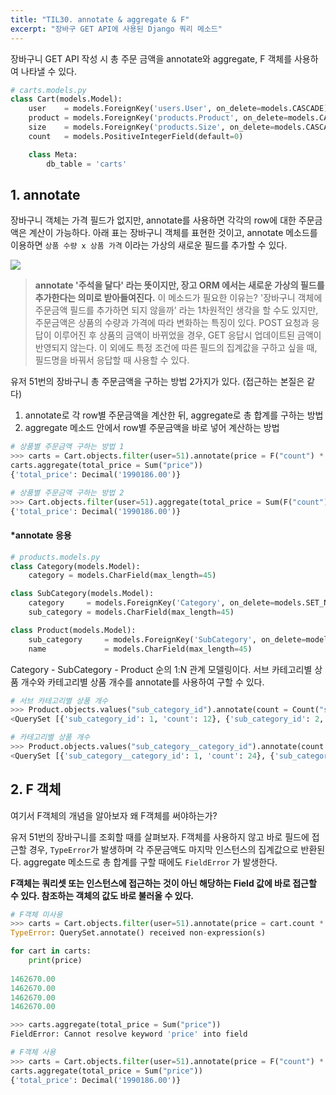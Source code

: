 ```yaml
---
title: "TIL30. annotate & aggregate & F"
excerpt: "장바구 GET API에 사용된 Django 쿼리 메소드"
---
```


장바구니 GET API 작성 시 총 주문 금액을 annotate와 aggregate, F 객체를 사용하여 나타낼 수 있다.


``` python
# carts.models.py
class Cart(models.Model):
    user    = models.ForeignKey('users.User', on_delete=models.CASCADE)
    product = models.ForeignKey('products.Product', on_delete=models.CASCADE)
    size    = models.ForeignKey('products.Size', on_delete=models.CASCADE)
    count   = models.PositiveIntegerField(default=0)

    class Meta:
        db_table = 'carts'
```

## 1. annotate
장바구니 객체는 가격 필드가 없지만, annotate를 사용하면 각각의 row에 대한 주문금액은 계산이 가능하다. 아래 표는 장바구니 객체를 표현한 것이고, annotate 메소드를 이용하면 `상품 수량 x 상품 가격` 이라는 가상의 새로운 필드를 추가할 수 있다.

<img src="https://images.velog.io/images/byoungju1012/post/b6c0c267-fcd9-47cc-8ae2-d68d2664babe/%E1%84%89%E1%85%B3%E1%84%8F%E1%85%B3%E1%84%85%E1%85%B5%E1%86%AB%E1%84%89%E1%85%A3%E1%86%BA%202021-08-09%20%E1%84%8B%E1%85%A9%E1%84%92%E1%85%AE%209.08.11.png">


> **annotate
'주석을 달다' 라는 뜻이지만, 장고 ORM 에서는 새로운 가상의 필드를 추가한다는 의미로 받아들여진다.**
이 메소드가 필요한 이유는?
'장바구니 객체에 주문금액 필드를 추가하면 되지 않을까' 라는 1차원적인 생각을 할 수도 있지만, 주문금액은 상품의 수량과 가격에 따라 변화하는 특징이 있다. POST 요청과 응답이 이루어진 후 상품의 금액이 바뀌었을 경우, GET 응답시 업데이트된 금액이 반영되지 않는다. 
이 외에도 특정 조건에 따른 필드의 집계값을 구하고 싶을 때, 필드명을 바꿔서 응답할 때 사용할 수 있다.

유저 51번의 장바구니 총 주문금액을 구하는 방법 2가지가 있다. (접근하는 본질은 같다)
1) annotate로 각 row별 주문금액을 계산한 뒤, aggregate로 총 합계를 구하는 방법
2) aggregate 메소드 안에서 row별 주문금액을 바로 넣어 계산하는 방법
```python
# 상품별 주문금액 구하는 방법 1
>>> carts = Cart.objects.filter(user=51).annotate(price = F("count") * F("product__price"))
carts.aggregate(total_price = Sum("price"))
{'total_price': Decimal('1990186.00')}

# 상품별 주문금액 구하는 방법 2
>>> Cart.objects.filter(user=51).aggregate(total_price = Sum(F("count")*F("product__price")))
{'total_price': Decimal('1990186.00')}
```

#### *annotate 응용

```python
# products.models.py
class Category(models.Model):
    category = models.CharField(max_length=45)

class SubCategory(models.Model):
    category     = models.ForeignKey('Category', on_delete=models.SET_NULL, null=True)
    sub_category = models.CharField(max_length=45)

class Product(models.Model):
    sub_category     = models.ForeignKey('SubCategory', on_delete=models.SET_NULL, null=True)
    name             = models.CharField(max_length=45)

```
Category - SubCategory - Product 순의 1:N 관계 모델링이다.
서브 카테고리별 상품 개수와 카테고리별 상품 개수를 annotate를 사용하여 구할 수 있다.

```python
# 서브 카테고리별 상품 개수
>>> Product.objects.values("sub_category_id").annotate(count = Count("sub_category"))
<QuerySet [{'sub_category_id': 1, 'count': 12}, {'sub_category_id': 2, 'count': 12}, {'sub_category_id': 3, 'count': 10}, {'sub_category_id': 4, 'count': 10}, {'sub_category_id': 5, 'count': 64}, {'sub_category_id': 6, 'count': 22}]>

# 카테고리별 상품 개수
>>> Product.objects.values("sub_category__category_id").annotate(count = Count("sub_category__category"))
<QuerySet [{'sub_category__category_id': 1, 'count': 24}, {'sub_category__category_id': 2, 'count': 20}, {'sub_category__category_id': 3, 'count': 64}, {'sub_category__category_id': 4, 'count': 22}]>
```
## 2. F 객체
여기서 F객체의 개념을 알아보자
왜 F객체를 써야하는가?

유저 51번의 장바구니를 조회할 때를 살펴보자. 
F객체를 사용하지 않고 바로 필드에 접근할 경우, `TypeError`가 발생하며 각 주문금액도 마지막 인스턴스의 집계값으로 반환된다.
aggregate 메소드로 총 합계를 구할 때에도 `FieldError` 가 발생한다. 

**F객체는 쿼리셋 또는 인스턴스에 접근하는 것이 아닌 해당하는 Field 값에 바로 접근할 수 있다. 참조하는 객체의 값도 바로 불러올 수 있다.**

```python
# F객체 미사용
>>> carts = Cart.objects.filter(user=51).annotate(price = cart.count * cart.product.price)
TypeError: QuerySet.annotate() received non-expression(s)

for cart in carts:
	print(price)
    
1462670.00
1462670.00
1462670.00
1462670.00

>>> carts.aggregate(total_price = Sum("price"))
FieldError: Cannot resolve keyword 'price' into field

# F객체 사용
>>> carts = Cart.objects.filter(user=51).annotate(price = F("count") * F("product__price"))
carts.aggregate(total_price = Sum("price"))
{'total_price': Decimal('1990186.00')}
```

